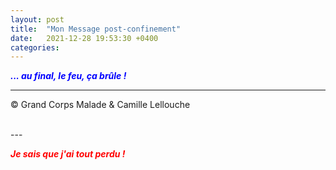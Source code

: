 ```yaml
---
layout: post
title:  "Mon Message post-confinement"
date:   2021-12-28 19:53:30 +0400
categories: 
---
```



<span style="color: blue">***... au final, le feu, ça brûle !***</span>
<br/>


---
&copy;  Grand Corps Malade & Camille Lellouche

<br>
---


<span style="color: red">***Je sais que j'ai tout perdu !***</span>